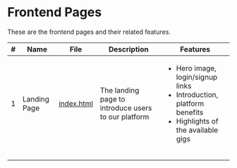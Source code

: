 # Frontend Pages

These are the frontend pages and their related features. 

  
| # | Name         | File                     | Description                                         | Features                                                                                                                                    |
|---|--------------|--------------------------|-----------------------------------------------------|---------------------------------------------------------------------------------------------------------------------------------------------|
| 1 | Landing Page | [index.html](index.html) | The landing page to introduce users to our platform | <ul> <li> Hero image, login/signup links</li>  <li> Introduction, platform benefits </li> <li> Highlights of the available gigs </li> </ul> |
|   |              |                          |                                                     |                                                                                                                                             |
|   |              |                          |                                                     |                                                                                                                                             |
|   |              |                          |                                                     |                                                                                                                                             |

